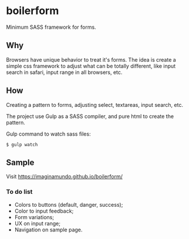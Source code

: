 # boilerform
Minimum SASS framework for forms.

## Why
Browsers have unique behavior to treat it's forms.
The idea is create a simple css framework to adjust what can be totally different,
like input search in safari, input range in all browsers, etc.

## How
Creating a pattern to forms, adjusting select, textareas, input search, etc.

The project use Gulp as a SASS compiler, and pure html to create the pattern.

Gulp command to watch sass files:

`$ gulp watch`

## Sample
Visit https://imaginamundo.github.io/boilerform/

### To do list

* Colors to buttons (default, danger, success);
* Color to input feedback;
* Form variations;
* UX on input range;
* Navigation on sample page.
